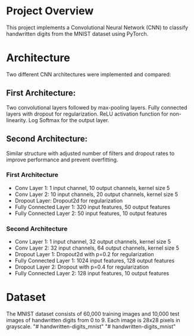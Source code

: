 # Project Overview

This project implements a Convolutional Neural Network (CNN) to classify handwritten digits from the MNIST dataset using PyTorch.


# Architecture

Two different CNN architectures were implemented and compared:

## First Architecture:
Two convolutional layers followed by max-pooling layers.
Fully connected layers with dropout for regularization.
ReLU activation function for non-linearity.
Log Softmax for the output layer.

## Second Architecture:
Similar structure with adjusted number of filters and dropout rates to improve performance and prevent overfitting.

### First Architecture
- Conv Layer 1: 1 input channel, 10 output channels, kernel size 5
- Conv Layer 2: 10 input channels, 20 output channels, kernel size 5
- Dropout Layer: Dropout2d for regularization
- Fully Connected Layer 1: 320 input features, 50 output features
- Fully Connected Layer 2: 50 input features, 10 output features

### Second Architecture
- Conv Layer 1: 1 input channel, 32 output channels, kernel size 5
- Conv Layer 2: 32 input channels, 64 output channels, kernel size 5
- Dropout Layer 1: Dropout2d with p=0.2 for regularization
- Fully Connected Layer 1: 1024 input features, 128 output features
- Dropout Layer 2: Dropout with p=0.4 for regularization
- Fully Connected Layer 2: 128 input features, 10 output features


# Dataset
The MNIST dataset consists of 60,000 training images and 10,000 test images of handwritten digits from 0 to 9. Each image is 28x28 pixels in grayscale.
"# handwritten-digits_mnist" 
"# handwritten-digits_mnist" 
